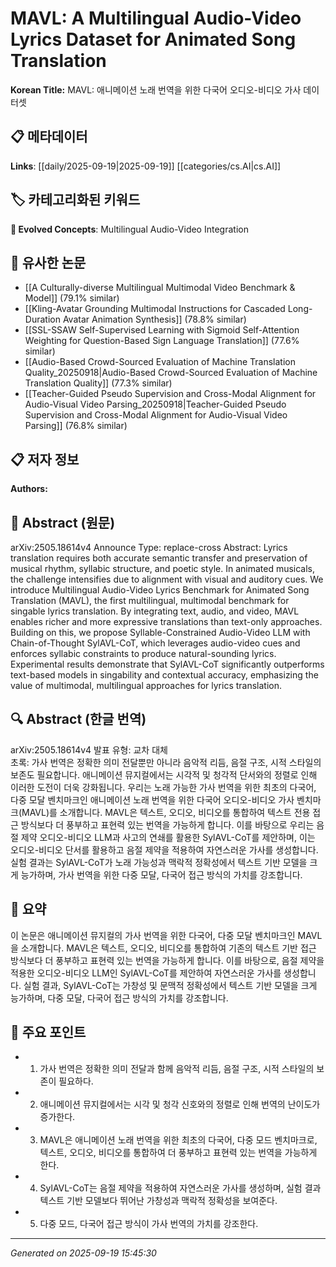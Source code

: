 
# MAVL: A Multilingual Audio-Video Lyrics Dataset for Animated Song Translation

**Korean Title:** MAVL: 애니메이션 노래 번역을 위한 다국어 오디오-비디오 가사 데이터셋

## 📋 메타데이터

**Links**: [[daily/2025-09-19|2025-09-19]] [[categories/cs.AI|cs.AI]]

## 🏷️ 카테고리화된 키워드
**🚀 Evolved Concepts**: Multilingual Audio-Video Integration

## 🔗 유사한 논문
- [[A Culturally-diverse Multilingual Multimodal Video Benchmark & Model]] (79.1% similar)
- [[Kling-Avatar Grounding Multimodal Instructions for Cascaded Long-Duration Avatar Animation Synthesis]] (78.8% similar)
- [[SSL-SSAW Self-Supervised Learning with Sigmoid Self-Attention Weighting for Question-Based Sign Language Translation]] (77.6% similar)
- [[Audio-Based Crowd-Sourced Evaluation of Machine Translation Quality_20250918|Audio-Based Crowd-Sourced Evaluation of Machine Translation Quality]] (77.3% similar)
- [[Teacher-Guided Pseudo Supervision and Cross-Modal Alignment for Audio-Visual Video Parsing_20250918|Teacher-Guided Pseudo Supervision and Cross-Modal Alignment for Audio-Visual Video Parsing]] (76.8% similar)

## 📋 저자 정보

**Authors:** 

## 📄 Abstract (원문)

arXiv:2505.18614v4 Announce Type: replace-cross 
Abstract: Lyrics translation requires both accurate semantic transfer and preservation of musical rhythm, syllabic structure, and poetic style. In animated musicals, the challenge intensifies due to alignment with visual and auditory cues. We introduce Multilingual Audio-Video Lyrics Benchmark for Animated Song Translation (MAVL), the first multilingual, multimodal benchmark for singable lyrics translation. By integrating text, audio, and video, MAVL enables richer and more expressive translations than text-only approaches. Building on this, we propose Syllable-Constrained Audio-Video LLM with Chain-of-Thought SylAVL-CoT, which leverages audio-video cues and enforces syllabic constraints to produce natural-sounding lyrics. Experimental results demonstrate that SylAVL-CoT significantly outperforms text-based models in singability and contextual accuracy, emphasizing the value of multimodal, multilingual approaches for lyrics translation.

## 🔍 Abstract (한글 번역)

arXiv:2505.18614v4 발표 유형: 교차 대체  
초록: 가사 번역은 정확한 의미 전달뿐만 아니라 음악적 리듬, 음절 구조, 시적 스타일의 보존도 필요합니다. 애니메이션 뮤지컬에서는 시각적 및 청각적 단서와의 정렬로 인해 이러한 도전이 더욱 강화됩니다. 우리는 노래 가능한 가사 번역을 위한 최초의 다국어, 다중 모달 벤치마크인 애니메이션 노래 번역을 위한 다국어 오디오-비디오 가사 벤치마크(MAVL)를 소개합니다. MAVL은 텍스트, 오디오, 비디오를 통합하여 텍스트 전용 접근 방식보다 더 풍부하고 표현력 있는 번역을 가능하게 합니다. 이를 바탕으로 우리는 음절 제약 오디오-비디오 LLM과 사고의 연쇄를 활용한 SylAVL-CoT를 제안하며, 이는 오디오-비디오 단서를 활용하고 음절 제약을 적용하여 자연스러운 가사를 생성합니다. 실험 결과는 SylAVL-CoT가 노래 가능성과 맥락적 정확성에서 텍스트 기반 모델을 크게 능가하며, 가사 번역을 위한 다중 모달, 다국어 접근 방식의 가치를 강조합니다.

## 📝 요약

이 논문은 애니메이션 뮤지컬의 가사 번역을 위한 다국어, 다중 모달 벤치마크인 MAVL을 소개합니다. MAVL은 텍스트, 오디오, 비디오를 통합하여 기존의 텍스트 기반 접근 방식보다 더 풍부하고 표현력 있는 번역을 가능하게 합니다. 이를 바탕으로, 음절 제약을 적용한 오디오-비디오 LLM인 SylAVL-CoT를 제안하여 자연스러운 가사를 생성합니다. 실험 결과, SylAVL-CoT는 가창성 및 문맥적 정확성에서 텍스트 기반 모델을 크게 능가하며, 다중 모달, 다국어 접근 방식의 가치를 강조합니다.

## 🎯 주요 포인트

- 1. 가사 번역은 정확한 의미 전달과 함께 음악적 리듬, 음절 구조, 시적 스타일의 보존이 필요하다.

- 2. 애니메이션 뮤지컬에서는 시각 및 청각 신호와의 정렬로 인해 번역의 난이도가 증가한다.

- 3. MAVL은 애니메이션 노래 번역을 위한 최초의 다국어, 다중 모드 벤치마크로, 텍스트, 오디오, 비디오를 통합하여 더 풍부하고 표현력 있는 번역을 가능하게 한다.

- 4. SylAVL-CoT는 음절 제약을 적용하여 자연스러운 가사를 생성하며, 실험 결과 텍스트 기반 모델보다 뛰어난 가창성과 맥락적 정확성을 보여준다.

- 5. 다중 모드, 다국어 접근 방식이 가사 번역의 가치를 강조한다.

---

*Generated on 2025-09-19 15:45:30*